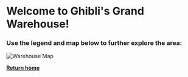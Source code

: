 # Welcome to Ghibli's Grand Warehouse!
### Use the legend and map below to further explore the area:

![Warehouse Map]()

**[Return home](https://github.com/mollyjones2023/ghibli-simulacrum/tree/main#readme)**
